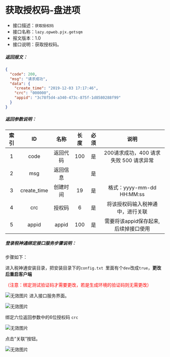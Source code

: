 # 获取授权码-盘进项
- 接口描述：`获取授权码`
- 接口名称：`lazy.opweb.pjx.getsqm`
- 报文版本：1.0
- 接口说明：获取授权码。

##### 返回报文：
```json
{
  "code": 200,
  "msg": "请求成功",
  "data": {
    "create_time": "2019-12-03 17:17:46",
    "crc": "000000",
    "appid": "3c78f5d4-a340-473c-875f-1d8580288f99"
  }
}
```
#####  返回参数说明：

| 索引 |     ID      |   名称   | 长度 | 必须 |                  说明                  |
| :--: | :---------: | :------: | :--: | :--: | :------------------------------------: |
|  1   |    code     | 返回代码 | 100  |  是  | 200请求成功，400 请求失败 500 请求异常 |
|  2   |     msg     | 返回信息 |      |  是  |                                        |
|  3   | create_time | 创建时间 |  19  |  是  |       格式：yyyy-mm-dd HH:MM:ss        |
|  4   |     crc     |  授权码  |  6   |  是  |    将该授权码输入税神通中，进行关联    |
|  5   |    appid    |  appid   | 100  |  是  |  需要将该appid保存起来,后续掉接口使用  |

##### 登录税神通绑定接口服务步骤说明：

步骤如下：

进入税神通安装目录，把安装目录下的`config.txt `里面有个`dev`改成`true`，**更改后重启客户端**

<p style='color:red'>（注意：绑定测试验证码才需要更改，若是生成环境的验证码则无需更改）</p>

![无效图片](https://cdn.jsdelivr.net/gh/IAskWind/lazy66-site/images/api/sqm6.png)
进入接口服务界面。

![无效图片](https://cdn.jsdelivr.net/gh/IAskWind/lazy66-site/images/api/sqm1.png)

绑定六位返回参数中的6位授权码 `crc`

![无效图片](https://cdn.jsdelivr.net/gh/IAskWind/lazy66-site/images/api/sqm2.png)

点击“关联”按钮。

![无效图片](https://cdn.jsdelivr.net/gh/IAskWind/lazy66-site/images/api/sqm4.png)